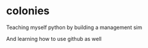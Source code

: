 colonies
========

Teaching myself python by building a management sim

 And learning how to use github as well

